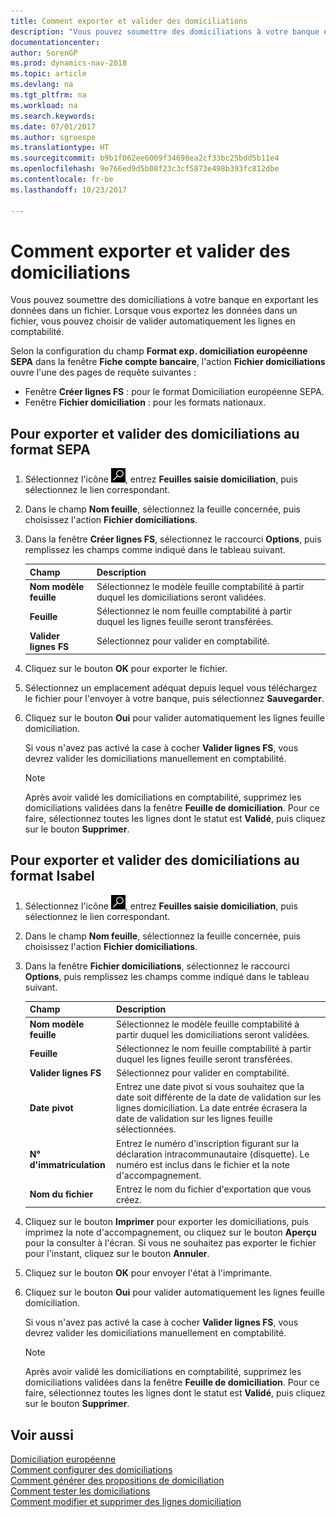 ```yaml
---
title: Comment exporter et valider des domiciliations
description: "Vous pouvez soumettre des domiciliations à votre banque en exportant les données dans un fichier. Lorsque vous exportez les données dans un fichier, vous pouvez choisir de valider automatiquement les lignes en comptabilité."
documentationcenter: 
author: SorenGP
ms.prod: dynamics-nav-2018
ms.topic: article
ms.devlang: na
ms.tgt_pltfrm: na
ms.workload: na
ms.search.keywords: 
ms.date: 07/01/2017
ms.author: sgroespe
ms.translationtype: HT
ms.sourcegitcommit: b9b1f062ee6009f34698ea2cf33bc25bdd5b11e4
ms.openlocfilehash: 9e766ed9d5b08f23c3cf5873e498b393fc812dbe
ms.contentlocale: fr-be
ms.lasthandoff: 10/23/2017

---
```

# <a name="how-to-export-and-post-domiciliations"></a>Comment exporter et valider des domiciliations
Vous pouvez soumettre des domiciliations à votre banque en exportant les données dans un fichier. Lorsque vous exportez les données dans un fichier, vous pouvez choisir de valider automatiquement les lignes en comptabilité.  

Selon la configuration du champ **Format exp. domiciliation européenne SEPA** dans la fenêtre **Fiche compte bancaire**, l'action **Fichier domiciliations** ouvre l'une des pages de requête suivantes :  

- Fenêtre **Créer lignes FS** : pour le format Domiciliation européenne SEPA.  
- Fenêtre **Fichier domiciliation** : pour les formats nationaux.  

## <a name="to-export-and-post-domiciliations-in-sepa-format"></a>Pour exporter et valider des domiciliations au format SEPA  

1.  Sélectionnez l'icône ![Rechercher une page ou un état](../../media/ui-search/search_small.png "icône Rechercher une page ou un état"), entrez **Feuilles saisie domiciliation**, puis sélectionnez le lien correspondant.  
2.  Dans le champ **Nom feuille**, sélectionnez la feuille concernée, puis choisissez l'action **Fichier domiciliations**.  
3.  Dans la fenêtre **Créer lignes FS**, sélectionnez le raccourci **Options**, puis remplissez les champs comme indiqué dans le tableau suivant.  

    |Champ|Description|  
    |---------------------------------|---------------------------------------|  
    |**Nom modèle feuille**|Sélectionnez le modèle feuille comptabilité à partir duquel les domiciliations seront validées.|  
    |**Feuille**|Sélectionnez le nom feuille comptabilité à partir duquel les lignes feuille seront transférées.|  
    |**Valider lignes FS**|Sélectionnez pour valider en comptabilité.|  

4.  Cliquez sur le bouton **OK** pour exporter le fichier.  
5.  Sélectionnez un emplacement adéquat depuis lequel vous téléchargez le fichier pour l'envoyer à votre banque, puis sélectionnez **Sauvegarder**.  
6.  Cliquez sur le bouton **Oui** pour valider automatiquement les lignes feuille domiciliation.  

    Si vous n'avez pas activé la case à cocher **Valider lignes FS**, vous devrez valider les domiciliations manuellement en comptabilité.  

    > [!NOTE]  
    >  Après avoir validé les domiciliations en comptabilité, supprimez les domiciliations validées dans la fenêtre **Feuille de domiciliation**. Pour ce faire, sélectionnez toutes les lignes dont le statut est **Validé**, puis cliquez sur le bouton **Supprimer**.  

## <a name="to-export-and-post-domiciliations-in-isabel-format"></a>Pour exporter et valider des domiciliations au format Isabel  

1.  Sélectionnez l'icône ![Rechercher une page ou un état](../../media/ui-search/search_small.png "icône Rechercher une page ou un état"), entrez **Feuilles saisie domiciliation**, puis sélectionnez le lien correspondant.  
2.  Dans le champ **Nom feuille**, sélectionnez la feuille concernée, puis choisissez l'action **Fichier domiciliations**.  
3.  Dans la fenêtre **Fichier domiciliations**, sélectionnez le raccourci **Options**, puis remplissez les champs comme indiqué dans le tableau suivant.  

    |Champ|Description|  
    |---------------------------------|---------------------------------------|  
    |**Nom modèle feuille**|Sélectionnez le modèle feuille comptabilité à partir duquel les domiciliations seront validées.|  
    |**Feuille**|Sélectionnez le nom feuille comptabilité à partir duquel les lignes feuille seront transférées.|  
    |**Valider lignes FS**|Sélectionnez pour valider en comptabilité.|  
    |**Date pivot**|Entrez une date pivot si vous souhaitez que la date soit différente de la date de validation sur les lignes domiciliation. La date entrée écrasera la date de validation sur les lignes feuille sélectionnées.|  
    |**N° d'immatriculation**|Entrez le numéro d'inscription figurant sur la déclaration intracommunautaire (disquette). Le numéro est inclus dans le fichier et la note d'accompagnement.|  
    |**Nom du fichier**|Entrez le nom du fichier d'exportation que vous créez.|  

4.  Cliquez sur le bouton **Imprimer** pour exporter les domiciliations, puis imprimez la note d'accompagnement, ou cliquez sur le bouton **Aperçu** pour la consulter à l'écran. Si vous ne souhaitez pas exporter le fichier pour l'instant, cliquez sur le bouton **Annuler**.  
5.  Cliquez sur le bouton **OK** pour envoyer l'état à l'imprimante.  
6.  Cliquez sur le bouton **Oui** pour valider automatiquement les lignes feuille domiciliation.  

    Si vous n'avez pas activé la case à cocher **Valider lignes FS**, vous devrez valider les domiciliations manuellement en comptabilité.  

    > [!NOTE]  
    >  Après avoir validé les domiciliations en comptabilité, supprimez les domiciliations validées dans la fenêtre **Feuille de domiciliation**. Pour ce faire, sélectionnez toutes les lignes dont le statut est **Validé**, puis cliquez sur le bouton **Supprimer**.  

## <a name="see-also"></a>Voir aussi  
 [Domiciliation européenne](direct-debit-using-domiciliation.md)   
 [Comment configurer des domiciliations](how-to-set-up-domiciliations.md)   
 [Comment générer des propositions de domiciliation](how-to-generate-domiciliation-suggestions.md)   
 [Comment tester les domiciliations](how-to-test-domiciliations.md)   
 [Comment modifier et supprimer des lignes domiciliation](how-to-edit-and-delete-domiciliation-lines.md)

